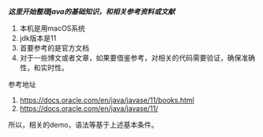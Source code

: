
***这里开始整理java的基础知识，和相关参考资料或文献***
                                                                                        
1. 本机是用macOS系统
2. jdk版本是11
3. 首要参考的是官方文档
4. 对于一些博文或者文章，如果要借鉴参考，对相关的代码需要验证，确保准确性，和实时性。

参考地址
1. https://docs.oracle.com/en/java/javase/11/books.html
2. https://docs.oracle.com/en/java/javase/11/

所以，相关的demo，语法等基于上述基本条件。  
